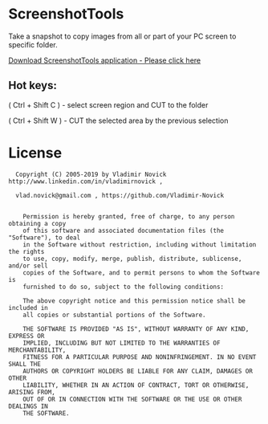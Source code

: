 # ScreenshotTools

Take a snapshot to copy images from all or part of your PC screen to specific folder.

[Download ScreenshotTools application - Please click here ](/src/Release/ScreenshotTools.exe)

## Hot keys:

 ( Ctrl + Shift C ) - select screen region  and CUT  to the folder

 ( Ctrl + Shift W ) - CUT the selected area by the previous selection 



# License

      Copyright (C) 2005-2019 by Vladimir Novick http://www.linkedin.com/in/vladimirnovick , 

      vlad.novick@gmail.com , https://github.com/Vladimir-Novick
		 

		Permission is hereby granted, free of charge, to any person obtaining a copy
		of this software and associated documentation files (the "Software"), to deal
		in the Software without restriction, including without limitation the rights
		to use, copy, modify, merge, publish, distribute, sublicense, and/or sell
		copies of the Software, and to permit persons to whom the Software is
		furnished to do so, subject to the following conditions:

		The above copyright notice and this permission notice shall be included in
		all copies or substantial portions of the Software.

		THE SOFTWARE IS PROVIDED "AS IS", WITHOUT WARRANTY OF ANY KIND, EXPRESS OR
		IMPLIED, INCLUDING BUT NOT LIMITED TO THE WARRANTIES OF MERCHANTABILITY,
		FITNESS FOR A PARTICULAR PURPOSE AND NONINFRINGEMENT. IN NO EVENT SHALL THE
		AUTHORS OR COPYRIGHT HOLDERS BE LIABLE FOR ANY CLAIM, DAMAGES OR OTHER
		LIABILITY, WHETHER IN AN ACTION OF CONTRACT, TORT OR OTHERWISE, ARISING FROM,
		OUT OF OR IN CONNECTION WITH THE SOFTWARE OR THE USE OR OTHER DEALINGS IN
		THE SOFTWARE. 

